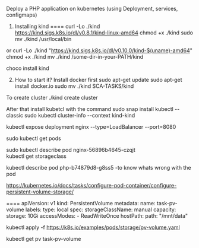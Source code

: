 Deploy a PHP application on kubernetes (using Deployment, services, configmaps)

1. Installing kind
====
curl -Lo ./kind https://kind.sigs.k8s.io/dl/v0.8.1/kind-linux-amd64
chmod +x ./kind
sudo mv ./kind /usr/local/bin

or
curl -Lo ./kind "https://kind.sigs.k8s.io/dl/v0.10.0/kind-$(uname)-amd64"
chmod +x ./kind
mv ./kind /some-dir-in-your-PATH/kind

choco install kind

2. How to start it?
Install docker first
sudo apt-get update
sudo apt-get install docker.io
sudo mv ./kind  SCA-TASKS/kind

To create cluster
./kind create cluster

After that install kubetcl with the command 
sudo snap install kubectl --classic
 sudo kubectl cluster-info --context kind-kind


kubectl expose deployment nginx --type=LoadBalancer --port=8080


sudo kubectl get pods 

sudo kubectl describe pod nginx-56896b4645-czqjt   
kubectl get storageclass

kubectl describe pod php-b74879d8-g8ss5  -to know whats wrong with the pod


https://kubernetes.io/docs/tasks/configure-pod-container/configure-persistent-volume-storage/

====
apiVersion: v1
kind: PersistentVolume
metadata:
  name: task-pv-volume
  labels:
    type: local
spec:
  storageClassName: manual
  capacity:
    storage: 10Gi
  accessModes:
    - ReadWriteOnce
  hostPath:
    path: "/mnt/data"


kubectl apply -f https://k8s.io/examples/pods/storage/pv-volume.yaml

kubectl get pv task-pv-volume
